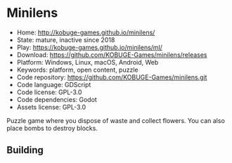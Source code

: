 # Minilens

- Home: http://kobuge-games.github.io/minilens/
- State: mature, inactive since 2018
- Play: https://kobuge-games.github.io/minilens/ml/
- Download: https://github.com/KOBUGE-Games/minilens/releases
- Platform: Windows, Linux, macOS, Android, Web
- Keywords: platform, open content, puzzle
- Code repository: https://github.com/KOBUGE-Games/minilens.git
- Code language: GDScript
- Code license: GPL-3.0
- Code dependencies: Godot
- Assets license: GPL-3.0

Puzzle game where you dispose of waste and collect flowers. You can also place bombs to destroy blocks.

## Building
